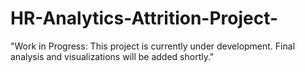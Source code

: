 # HR-Analytics-Attrition-Project-

"Work in Progress: This project is currently under development. Final analysis and visualizations will be added shortly."
